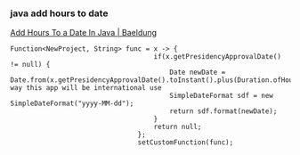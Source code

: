###  java add hours to date


[Add Hours To a Date In Java | Baeldung](https://www.baeldung.com/java-add-hours-date "Add Hours To a Date In Java | Baeldung")


 

```
Function<NewProject, String> func = x -> {
									if(x.getPresidencyApprovalDate() != null) {
										Date newDate = Date.from(x.getPresidencyApprovalDate().toInstant().plus(Duration.ofHours(3)));//no way this app will be international use
										SimpleDateFormat sdf = new SimpleDateFormat("yyyy-MM-dd");
										return sdf.format(newDate);
									}
									return null;
								};
								setCustomFunction(func);
```
